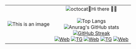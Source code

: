 <!--
**SevaShpun/SevaShpun** is a ✨ _special_ ✨ repository because its `README.md` (this file) appears on your GitHub profile.

Here are some ideas to get you started:1

- 🔭 I’m currently working on ...
- 🌱 I’m currently learning ...
- 👯 I’m looking to collaborate on ...
- 🤔 I’m looking for help with ...
- 💬 Ask me about ...
- 📫 How to reach me: ...
- 😄 Pronouns: ...
- ⚡ Fun fact: ...
-->

| | |
|--|--|
|![This is an image](https://myoctocat.com/assets/images/base-octocat.svg)|<div align="center">![octocat](https://github.githubassets.com/images/icons/emoji/octocat.png)🌱Hi there 👋😄<br><br>![Top Langs](https://github-readme-stats.vercel.app/api/top-langs/?username=sevashpun&hide=TeX&layout=compact&langs_count=10&theme=tokyonight)<br>![Anurag's GitHub stats](https://github-readme-stats.vercel.app/api?username=sevashpun&count_private=true&theme=tokyonight)<br>[![GitHub Streak](https://github-readme-streak-stats.herokuapp.com?user=SevaShpun&theme=blueberry_duo&hide_border=true&date_format=M%20j%5B%2C%20Y%5D)](https://git.io/streak-stats)<br>[![Web](https://img.shields.io/badge/WEB-shpun.ru-blue)](https://shpun.ru) [![TG](https://img.shields.io/badge/TG-@Pa3pa6oT4uk-blue)](https://t.me/Pa3pa6oT4uk) [![Web](https://img.shields.io/badge/WEB:HOOK-MANAGER-blue)](https://shpun.ru/hm) [![TG](https://img.shields.io/badge/CHANNEL-@shpunbots-blue)](https://t.me/shpunbots) [![Web](https://komarev.com/ghpvc/?username=sevashpun)](https://github.com/SevaShpun)


<!--
<div align="center">
Hi there 👋

|<br>![Top Langs](https://github-readme-stats.vercel.app/api/top-langs/?username=sevashpun&hide=TeX&layout=compact&langs_count=10&theme=tokyonight)|<br>![Anurag's GitHub stats](https://github-readme-stats.vercel.app/api?username=sevashpun&count_private=true&theme=tokyonight) |
| -:   | :- |
|<br>[![TG](https://img.shields.io/badge/TG-Contact:@Pa3pa6oT4uk-blue)](https://t.me/Pa3pa6oT4uk)<br> [![MyBotsChannel](https://img.shields.io/badge/Bots-Channel:@dev_projects-blue)](https://t.me/dev_projects)|<br>[![Web](https://img.shields.io/badge/Web-Site:shpun.ru-blue)](https://shpun.ru)<br>[![HM](https://img.shields.io/badge/TelegramBot-Manager:shpun.ru/hm-blue)](https://shpun.ru/hm)|



![Top Langs](https://github-readme-stats.vercel.app/api/top-langs/?username=sevashpun&hide=TeX&layout=compact&langs_count=10&theme=tokyonight)

[![Web](https://img.shields.io/badge/Web-shpun.ru-brightgreen)](https://shpun.ru)<br>
[![HM](https://img.shields.io/badge/WebHook-TGWebHookManager-blue)](https://shpun.ru/hm)<br>
[![TG](https://img.shields.io/badge/MyTelegram-@Pa3pa6oT4uk-blue)](https://t.me/Pa3pa6oT4uk)<br>
[![Bots](https://img.shields.io/badge/MyBotsChannel-@dev_projects-blue)](https://t.me/dev_projects)
[Web: shpun.ru](https://shpun.ru) [TG: @Pa3pa6oT4uk](https://t.me/Pa3pa6oT4uk) [My TG bots: @dev_projects](https://t.me/dev_projects)
![Anurag's GitHub stats](https://github-readme-stats.vercel.app/api?username=sevashpun&count_private=true&theme=tokyonight)


</div>-->
